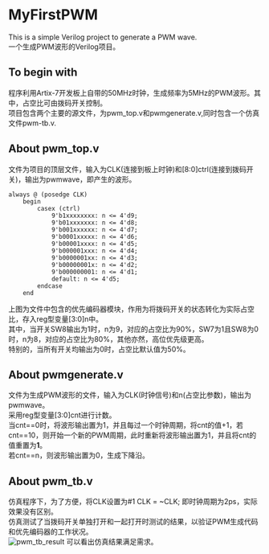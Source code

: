 # MyFirstPWM
This is a simple Verilog project to generate a PWM wave.  
一个生成PWM波形的Verilog项目。
## To begin with
程序利用Artix-7开发板上自带的50MHz时钟，生成频率为5MHz的PWM波形。其中，占空比可由拨码开关控制。  
项目包含两个主要的源文件，为pwm_top.v和pwmgenerate.v,同时包含一个仿真文件pwm-tb.v.
## About pwm_top.v
文件为项目的顶层文件，输入为CLK(连接到板上时钟)和[8:0]ctrl(连接到拨码开关)，输出为pwmwave，即产生的波形。  
```
always @ (posedge CLK)
    begin
        casex (ctrl)
            9'b1xxxxxxxx: n <= 4'd9;
            9'b01xxxxxxx: n <= 4'd8;
            9'b001xxxxxx: n <= 4'd7;
            9'b0001xxxxx: n <= 4'd6;
            9'b00001xxxx: n <= 4'd5;
            9'b000001xxx: n <= 4'd4;
            9'b0000001xx: n <= 4'd3;
            9'b00000001x: n <= 4'd2;
            9'b000000001: n <= 4'd1;
            default: n <= 4'd5;
        endcase
    end
```
上图为文件中包含的优先编码器模块，作用为将拨码开关的状态转化为实际占空比，存入reg型变量[3:0]n中。  
其中，当开关SW8输出为1时，n为9，对应的占空比为90%，SW7为1且SW8为0时，n为8，对应的占空比为80%，其他亦然，高位优先级更高。  
特别的，当所有开关均输出为0时，占空比默认值为50%。
## About pwmgenerate.v
文件为生成PWM波形的文件，输入为CLK(时钟信号)和n(占空比参数)，输出为pwmwave。  
采用reg型变量[3:0]cnt进行计数。  
当cnt==0时，将波形输出置为1，并且每过一个时钟周期，将cnt的值+1，若cnt==10，则开始一个新的PWM周期，此时重新将波形输出置为1，并且将cnt的值重置为**1**。  
若cnt==n，则波形输出置为0，生成下降沿。
## About pwm_tb.v
仿真程序下，为了方便，将CLK设置为#1 CLK = ~CLK; 即时钟周期为2ps，实际效果没有区别。  
仿真测试了当拨码开关单独打开和一起打开时测试的结果，以验证PWM生成代码和优先编码器的工作状况。  
![pwm_tb_result](http://www.in-flame-team.com/pwm_tb_result.png)
可以看出仿真结果满足需求。
